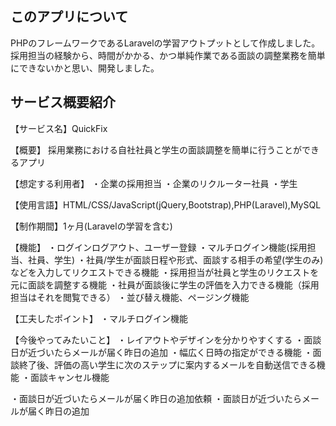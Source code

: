 ## このアプリについて

PHPのフレームワークであるLaravelの学習アウトプットとして作成しました。
採用担当の経験から、時間がかかる、かつ単純作業である面談の調整業務を簡単にできないかと思い、開発しました。

## サービス概要紹介

【サービス名】QuickFix

【概要】
採用業務における自社社員と学生の面談調整を簡単に行うことができるアプリ

【想定する利用者】
・企業の採用担当
・企業のリクルーター社員
・学生

【使用言語】HTML/CSS/JavaScript(jQuery,Bootstrap),PHP(Laravel),MySQL

【制作期間】1ヶ月(Laravelの学習を含む)

【機能】
・ログインログアウト、ユーザー登録
・マルチログイン機能(採用担当、社員、学生)
・社員/学生が面談日程や形式、面談する相手の希望(学生のみ)などを入力してリクエストできる機能
・採用担当が社員と学生のリクエストを元に面談を調整する機能
・社員が面談後に学生の評価を入力できる機能（採用担当はそれを閲覧できる）
・並び替え機能、ページング機能

【工夫したポイント】
・マルチログイン機能

【今後やってみたいこと】
・レイアウトやデザインを分かりやすくする
・面談日が近づいたらメールが届く昨日の追加
・幅広く日時の指定ができる機能
・面談終了後、評価の高い学生に次のステップに案内するメールを自動送信できる機能
・面談キャンセル機能

・面談日が近づいたらメールが届く昨日の追加依頼
・面談日が近づいたらメールが届く昨日の追加
